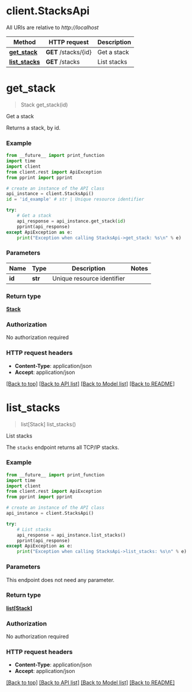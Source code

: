 # client.StacksApi

All URIs are relative to *http://localhost*

Method | HTTP request | Description
------------- | ------------- | -------------
[**get_stack**](StacksApi.md#get_stack) | **GET** /stacks/{id} | Get a stack
[**list_stacks**](StacksApi.md#list_stacks) | **GET** /stacks | List stacks


# **get_stack**
> Stack get_stack(id)

Get a stack

Returns a stack, by id.

### Example
```python
from __future__ import print_function
import time
import client
from client.rest import ApiException
from pprint import pprint

# create an instance of the API class
api_instance = client.StacksApi()
id = 'id_example' # str | Unique resource identifier

try:
    # Get a stack
    api_response = api_instance.get_stack(id)
    pprint(api_response)
except ApiException as e:
    print("Exception when calling StacksApi->get_stack: %s\n" % e)
```

### Parameters

Name | Type | Description  | Notes
------------- | ------------- | ------------- | -------------
 **id** | **str**| Unique resource identifier | 

### Return type

[**Stack**](Stack.md)

### Authorization

No authorization required

### HTTP request headers

 - **Content-Type**: application/json
 - **Accept**: application/json

[[Back to top]](#) [[Back to API list]](../README.md#documentation-for-api-endpoints) [[Back to Model list]](../README.md#documentation-for-models) [[Back to README]](../README.md)

# **list_stacks**
> list[Stack] list_stacks()

List stacks

The `stacks` endpoint returns all TCP/IP stacks.

### Example
```python
from __future__ import print_function
import time
import client
from client.rest import ApiException
from pprint import pprint

# create an instance of the API class
api_instance = client.StacksApi()

try:
    # List stacks
    api_response = api_instance.list_stacks()
    pprint(api_response)
except ApiException as e:
    print("Exception when calling StacksApi->list_stacks: %s\n" % e)
```

### Parameters
This endpoint does not need any parameter.

### Return type

[**list[Stack]**](Stack.md)

### Authorization

No authorization required

### HTTP request headers

 - **Content-Type**: application/json
 - **Accept**: application/json

[[Back to top]](#) [[Back to API list]](../README.md#documentation-for-api-endpoints) [[Back to Model list]](../README.md#documentation-for-models) [[Back to README]](../README.md)

